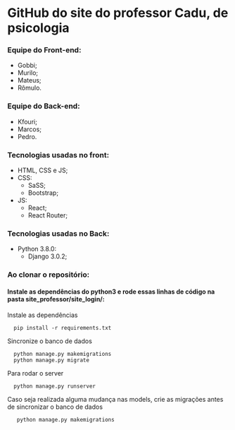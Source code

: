 # GitHub do site do professor Cadu, de psicologia

### Equipe do Front-end:
- Gobbi;
- Murilo;
- Mateus;
- Rômulo.

### Equipe do Back-end:
- Kfouri;
- Marcos;
- Pedro.

### Tecnologias usadas no front:
- HTML, CSS e JS;
- CSS:
  - SaSS;
  - Bootstrap;
- JS: 
  - React;
  - React Router;

### Tecnologias usadas no Back:
- Python 3.8.0:
  - Django 3.0.2;
    
### Ao clonar o repositório:
#### Instale as dependências do python3 e rode essas linhas de código na pasta site_professor/site_login/:
Instale as dependências
```shell 
  pip install -r requirements.txt
```
Sincronize o banco de dados
```shell
  python manage.py makemigrations
  python manage.py migrate
```
Para rodar o server
```shell
  python manage.py runserver
```
Caso seja realizada alguma mudança nas models, crie as migrações antes de sincronizar o banco de dados
```shell
   python manage.py makemigrations
```
